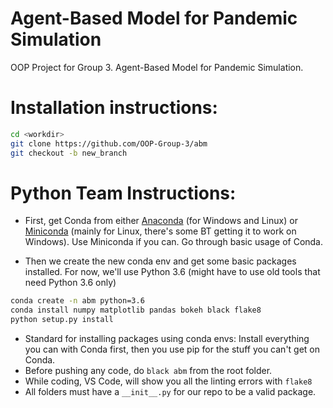 # Agent-Based Model for Pandemic Simulation
OOP Project for Group 3. Agent-Based Model for Pandemic Simulation.

# Installation instructions:
```bash
cd <workdir>
git clone https://github.com/OOP-Group-3/abm
git checkout -b new_branch
```
# Python Team Instructions:
- First, get Conda from either [Anaconda](https://www.anaconda.com/products/individual) (for Windows and Linux) or [Miniconda](https://docs.conda.io/en/latest/miniconda.html) (mainly for Linux, there's some BT getting it to work on Windows). Use Miniconda if you can. Go through basic usage of Conda.

- Then we create the new conda env and get some basic packages installed. For now, we'll use Python 3.6 (might have to use old tools that need Python 3.6 only)
```bash
conda create -n abm python=3.6
conda install numpy matplotlib pandas bokeh black flake8
python setup.py install
```
- Standard for installing packages using conda envs: Install everything you can with Conda first, then you use pip for the stuff you can't get on Conda.
- Before pushing any code, do `black abm` from the root folder.
- While coding, VS Code, will show you all the linting errors with `flake8`
- All folders must have a `__init__.py` for our repo to be a valid package.
